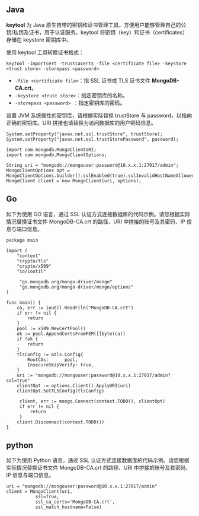 ## Java
**keytool** 为 Java 原生自带的密钥和证书管理工具，方便用户能够管理自己的公钥/私钥及证书，用于认证服务。keytool 将密钥（key）和证书（certificates）存储在 keystore 密钥库中。 

使用 keytool 工具转换证书格式：
```
keytool -importcert -trustcacerts -file <certificate file> -keystore <trust store> -storepass <password>
```
- `-file <certificate file>`：指 SSL 证书或 TLS 证书文件 **MongoDB-CA.crt**。
- `-keystore <trust store>`：指定密钥库的名称。
- `-storepass <password> `：指定密钥库的密码。

设置 JVM 系统属性的密钥库，请根据实际替换 trustStore 与 password，以指向正确的密钥库。URI 拼接也请替换为访问数据库的用户密码信息。
```
System.setProperty("javax.net.ssl.trustStore", trustStore);
System.setProperty("javax.net.ssl.trustStorePassword", password);

import com.mongodb.MongoClientURI;
import com.mongodb.MongoClientOptions;

String uri = "mongodb://mongouser:password@10.x.x.1:27017/admin";
MongoClientOptions opt = MongoClientOptions.builder().sslEnabled(true).sslInvalidHostNameAllowed(true).build();
MongoClient client = new MongoClient(uri, options); 
```

## Go
如下为使用 GO 语言，通过 SSL 认证方式连接数据库的代码示例。请您根据实际情况替换证书文件 MongoDB-CA.crt 的路径、URI 中拼接的账号及其密码、IP 信息与端口信息。
```
package main

import (
    "context"
    "crypto/tls"
    "crypto/x509"
    "io/ioutil"

     "go.mongodb.org/mongo-driver/mongo"
     "go.mongodb.org/mongo-driver/mongo/options"
)

func main() {
    ca, err := ioutil.ReadFile("MongoDB-CA.crt")
    if err != nil {
        return
    }
    pool := x509.NewCertPool()
    ok := pool.AppendCertsFromPEM([]byte(ca))
    if !ok {
        return
    }
    tlsConfig := &tls.Config{
        RootCAs:      pool,
        InsecureSkipVerify: true,
    }
    uri := "mongodb://mongouser:password@10.x.x.1:27017/admin?ssl=true"
    clientOpt := options.Client().ApplyURI(uri)
    clientOpt.SetTLSConfig(tlsConfig)

     client, err := mongo.Connect(context.TODO(), clientOpt)
     if err != nil {
         return
     }
    client.Disconnect(context.TODO())
} 
```

## python
如下为使用 Python 语言，通过 SSL 认证方式连接数据库的代码示例。请您根据实际情况替换证书文件 MongoDB-CA.crt 的路径、URI 中拼接的账号及其密码、IP 信息与端口信息。
```
uri = "mongodb://mongouser:password@10.x.x.1:27017/admin"
client = MongoClient(uri,
           ssl=True,
           ssl_ca_certs='MongoDB-CA.crt',
           ssl_match_hostname=False) 
```

